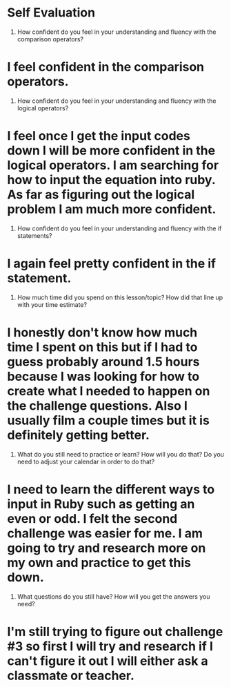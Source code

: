 # Self Evaluation

1. How confident do you feel in your understanding and fluency with the comparison operators?
# I feel confident in the comparison operators.
1. How confident do you feel in your understanding and fluency with the logical operators?
# I feel once I get the input codes down I will be more confident in the logical operators. I am searching for how to input the equation into ruby. As far as figuring out the logical problem I am much more confident.
1. How confident do you feel in your understanding and fluency with the if statements?
# I again feel pretty confident in the if statement.
1. How much time did you spend on this lesson/topic? How did that line up with your time estimate?
# I honestly don't know how much time I spent on this but if I had to guess probably around 1.5 hours because I was looking for how to create what I needed to happen on the challenge questions. Also I usually film a couple times but it is definitely getting better.
1. What do you still need to practice or learn? How will you do that? Do you need to adjust your calendar in order to do that?
# I need to learn the different ways to input in Ruby such as getting an even or odd. I felt the second challenge was easier for me. I am going to try and research more on my own and practice to get this down.
1. What questions do you still have? How will you get the answers you need?
# I'm still trying to figure out challenge #3 so first I will try and research if I can't figure it out I will either ask a classmate or teacher.
